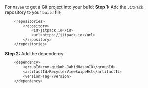 For `Maven` to get a Git project into your build:
**Step 1:**  Add the `JitPack` repository to your `build` file

```sh
	<repositories>
		<repository>
		    <id>jitpack.io</id>
		    <url>https://jitpack.io</url>
		</repository>
	</repositories>
```

**Step 2:** Add the dependency

```sh
	<dependency>
	    <groupId>com.github.JahidHasanCO</groupId>
	    <artifactId>RecyclerViewSwipeExt</artifactId>
	    <version>Tag</version>
	</dependency>
```
